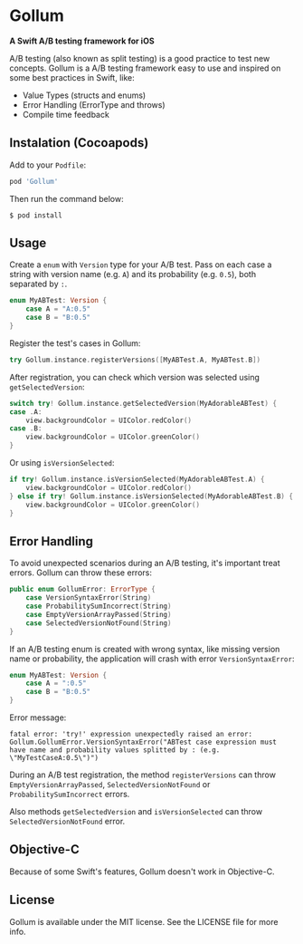 # Gollum
**A Swift A/B testing framework for iOS**

A/B testing (also known as split testing) is a good practice to test new concepts. Gollum is a A/B testing framework easy to use and inspired on some best practices in Swift, like:
* Value Types (structs and enums)
* Error Handling (ErrorType and throws)
* Compile time feedback

## Instalation (Cocoapods)
Add to your `Podfile`:
```rb
pod 'Gollum'
```
Then run the command below:
```
$ pod install
```
## Usage
Create a `enum` with `Version` type for your A/B test. Pass on each case a string with version name (e.g. `A`) and its probability (e.g. `0.5`), both separated by `:`.
```swift
enum MyABTest: Version {
    case A = "A:0.5"
    case B = "B:0.5"
}
```
Register the test's cases in Gollum:
```swift
try Gollum.instance.registerVersions([MyABTest.A, MyABTest.B])
```
After registration, you can check which version was selected using `getSelectedVersion`:

```swift
switch try! Gollum.instance.getSelectedVersion(MyAdorableABTest) {
case .A:
    view.backgroundColor = UIColor.redColor()
case .B:
    view.backgroundColor = UIColor.greenColor()
}
```
Or using `isVersionSelected`:

```swift
if try! Gollum.instance.isVersionSelected(MyAdorableABTest.A) {
    view.backgroundColor = UIColor.redColor()
} else if try! Gollum.instance.isVersionSelected(MyAdorableABTest.B) {
    view.backgroundColor = UIColor.greenColor()
}
```

## Error Handling
To avoid unexpected scenarios during an A/B testing, it's important treat errors. Gollum can throw these errors:
```swift
public enum GollumError: ErrorType {
    case VersionSyntaxError(String)
    case ProbabilitySumIncorrect(String)
    case EmptyVersionArrayPassed(String)
    case SelectedVersionNotFound(String)
}
```
If an A/B testing enum is created with wrong syntax, like missing version name or probability, the application will crash with error `VersionSyntaxError`:
```swift
enum MyABTest: Version {
    case A = ":0.5"
    case B = "B:0.5"
}
```
Error message:
```
fatal error: 'try!' expression unexpectedly raised an error: Gollum.GollumError.VersionSyntaxError("ABTest case expression must have name and probability values splitted by : (e.g. \"MyTestCaseA:0.5\")")
```
During an A/B test registration, the method `registerVersions` can throw `EmptyVersionArrayPassed`, `SelectedVersionNotFound` or `ProbabilitySumIncorrect` errors.

Also methods `getSelectedVersion` and `isVersionSelected` can throw `SelectedVersionNotFound` error.

## Objective-C
Because of some Swift's features, Gollum doesn't work in Objective-C.

## License
Gollum is available under the MIT license. See the LICENSE file for more info.
